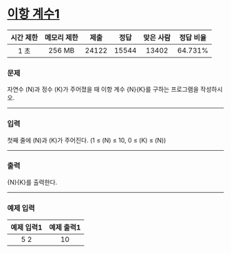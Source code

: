 # [이항 계수1](https://www.acmicpc.net/problem/11050)

<div align = center>

| 시간 제한 | 메모리 제한 |  제출  |  정답  | 맞은 사람 | 정답 비율 |
| :-------: | :---------: | :----: | :----: | :-------: | :-------: |
|    1 초   |  256 MB     | 24122  | 15544  |  13402	 | 64.731%  |

</div>

### 문제

자연수 (N)과 정수 (K)가 주어졌을 때 이항 계수 {N}{K}를 구하는 프로그램을 작성하시오.

---

### 입력

첫째 줄에 (N)과 (K)가 주어진다. (1 ≤ (N) ≤ 10, 0 ≤ (K) ≤ (N))

---

### 출력

 
{N}{K}를 출력한다. 

---

### 예제 입력

| 예제 입력1 | 예제 출력1 |
| :--------: | :--------: |
| 5 2 | 10 |
